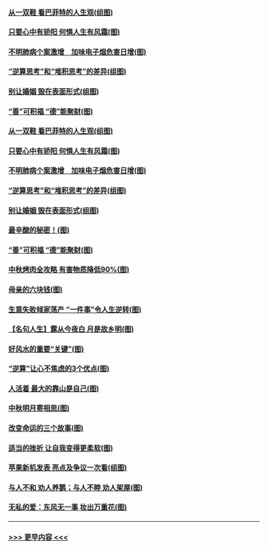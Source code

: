 #### [从一双鞋 看巴菲特的人生观(组图)](../pages/p8/907311.md?t=09141433) 
#### [只要心中有骄阳 何惧人生有风霜(图)](../pages/p8/907320.md?t=09141433) 
#### [不明肺病个案激增　加味电子烟危害日增(图)](../pages/p8/907307.md?t=09141433) 
#### [“逆算思考”和“堆积思考”的差异(组图)](../pages/p8/907229.md?t=09141433) 
#### [别让婚姻 毁在表面形式(组图)](../pages/p8/907118.md?t=09141433) 
#### [“善”可积福 “德”能聚财(图)](../pages/p8/906906.md?t=09141433) 
#### [从一双鞋 看巴菲特的人生观(组图)](../pages/p8/907311.md?t=09141433) 
#### [只要心中有骄阳 何惧人生有风霜(图)](../pages/p8/907320.md?t=09141433) 
#### [不明肺病个案激增　加味电子烟危害日增(图)](../pages/p8/907307.md?t=09141433) 
#### [“逆算思考”和“堆积思考”的差异(组图)](../pages/p8/907229.md?t=09141433) 
#### [别让婚姻 毁在表面形式(组图)](../pages/p8/907118.md?t=09141433) 
#### [最辛酸的秘密！(图)](../pages/p8/906327.md?t=09141433) 
#### [“善”可积福 “德”能聚财(图)](../pages/p8/906906.md?t=09141433) 
#### [中秋烤肉全攻略 有害物质降低90%(图)](../pages/p8/907227.md?t=09141433) 
#### [母亲的六块钱(图)](../pages/p8/907107.md?t=09141433) 
#### [生意失败倾家荡产 “一件事”令人生逆转(图)](../pages/p8/907101.md?t=09141433) 
#### [【名句人生】露从今夜白 月是故乡明(图)](../pages/p8/906558.md?t=09141433) 
#### [好风水的重要“关键”(图)](../pages/p8/907087.md?t=09141433) 
#### [“逆算”让心不焦虑的3个优点(图)](../pages/p8/907070.md?t=09141433) 
#### [人活着 最大的靠山是自己(图)](../pages/p8/906329.md?t=09141433) 
#### [中秋明月寄相思(图)](../pages/p8/906932.md?t=09141433) 
#### [改变命运的三个故事(图)](../pages/p8/906257.md?t=09141433) 
#### [适当的挫折 让自我变得更柔软(图)](../pages/p8/906984.md?t=09141433) 
#### [苹果新机发表 亮点及争议一次看(组图)](../pages/p8/906967.md?t=09141433) 
#### [与人不和 劝人养鹅；与人不睦 劝人架屋(图)](../pages/p8/906905.md?t=09141433) 
#### [无私的爱：东风无一事 妆出万重花(图)](../pages/p8/906862.md?t=09141433) 

----
#### [ >>> 更早内容 <<< ](../indexes/p8-earlier.md)
